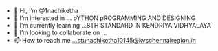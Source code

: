 - 👋 Hi, I’m @1nachiketha
- 👀 I’m interested in ... pYTHON pROGRAMMING AND DESIGNING
- 🌱 I’m currently learning ...8TH STANDARD IN KENDRIYA VIDHYALAYA  
- 💞️ I’m looking to collaborate on ...
- 📫 How to reach me ...stunachiketha10145@kvschennairegion.in

<!---
1nachiketha/1nachiketha is a ✨ special ✨ repository because its `README.md` (this file) appears on your GitHub profile.
You can click the Preview link to take a look at your changes.
--->

